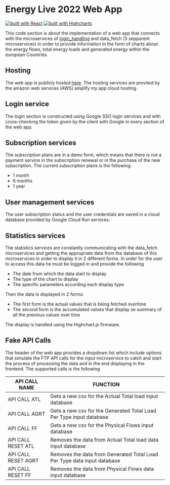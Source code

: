 # Energy Live 2022 Web App

[![built with React](https://img.shields.io/badge/built%20with-react-green)](https://reactjs.org/)
[![built with Highcharts](https://img.shields.io/badge/built%20with-highcharts-orange)](https://www.highcharts.com/)

This code section is about the implementation of a web app that connects with the microservices of [login_handling](https://github.com/ntua/saas2022-24/tree/master/login_handling)
and data_fetch (3 sepparent microservices) in order to provide information in the form of charts about the energy flows, total energy loads and
generated energy within the european Countries.

## Hosting

The web app is publicly hosted [here](https://master.d1eqcvae5rwrd.amplifyapp.com/). The hosting services are provited by
the amazon web services (AWS) amplify my app cloud hosting.

## Login service

The login section is constructed using Google SSO login services and with cross-checking the token given by the client
with Google in every section of the web app.

## Subscription services
The subscription plans are in a demo form, which means that there is not a payment service in the subscription renewal or in
the purchase of the new subscription. The current subscription plans is the following:
- 1 month
- 6 months
- 1 year

## User management services
The user subscription status and the user credentials are saved in a cloud database provided by Google Cloud Run 
services.

## Statistics services
The statistics services are constantly communicating with the data_fetch microservices and getting the appropriate data
from the database of this microservices in order to display it in 2 different forms.
In order for the user to access this data he must be logged in and provide the following
- The date from which the data start to display
- The type of the chart to display
- The specific parameters according each display type

Then the data is displayed in 2 forms:
- The first form is the actual values that is being fetched overtime
- The second form is the accumulated values that display se summary of all the previous values over time

The display is handled using the Highchart.js firmware.

## Fake API Calls
The header of the web app provides a dropdown list which include options that simulate the FTP API calls for the 
input microservice to catch and start the process of processing the data and in the end displaying in the frontend.
The supported calls is the following

| API CALL NAME       | FUNCTION                                                                |
|---------------------|-------------------------------------------------------------------------|
| API CALL ATL        | Gets a new csv for the Actual Total load input database                 |
| API CALL AGRT       | Gets a new csv for the Generated Total Load Per Type input database     |
| API CALL FF         | Gets a new csv for the Physical Flows input database                    |
| API CALL RESET ATL  | Removes the data from Actual Total load data input database             |
| API CALL RESET AGRT | Removes the data from Generated Total Load Per Type data input database |
| API CALL RESET FF   | Removes the data from Physical Flows data input database                |



